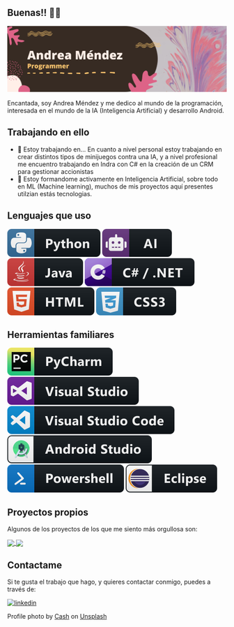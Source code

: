 ## Buenas!! 👋👋

![Banner](https://github.com/AndreaMendez09/AndreaMendez/blob/main/Banner.png)

Encantada, soy Andrea Méndez y me dedico al mundo de la programación, interesada en el mundo de la IA (Inteligencia Artificial) y desarrollo Android.

## Trabajando en ello
- 🔭 Estoy trabajando en... En cuanto a nivel personal estoy trabajando en crear distintos tipos de minijuegos contra una IA, y a nivel profesional me encuentro trabajando en Indra con C# en la creación de un CRM para gestionar accionistas 
- 🌱 Estoy formandome activamente en Inteligencia Artificial, sobre todo en ML (Machine learning), muchos de mis proyectos aquí presentes utilzian estás tecnologias.

## Lenguajes que uso

  <p align="left">
      <img src="https://github.com/MikeCodesDotNET/ColoredBadges/raw/master/svg/dev/languages/python.svg" />
      <img src="https://github.com/MikeCodesDotNET/ColoredBadges/raw/master/svg/dev/misc/ai.svg" />
      <img src="https://github.com/MikeCodesDotNET/ColoredBadges/blob/master/svg/dev/languages/java.svg" />
      <img src="https://github.com/MikeCodesDotNET/ColoredBadges/raw/master/svg/dev/languages/csharp_dotnet.svg" />
      <img src="https://github.com/MikeCodesDotNET/ColoredBadges/blob/master/svg/dev/languages/html.svg" />
      <img src="https://github.com/MikeCodesDotNET/ColoredBadges/blob/master/svg/dev/languages/css3.svg" />
   </p>  

## Herramientas familiares

   <p align="left">
      <img src="https://github.com/MikeCodesDotNET/ColoredBadges/blob/master/svg/dev/tools/jetbrains_pycharm.svg" />
      <img src="https://github.com/MikeCodesDotNET/ColoredBadges/blob/master/svg/dev/tools/visualstudio.svg" />
      <img src="https://github.com/MikeCodesDotNET/ColoredBadges/blob/master/svg/dev/tools/visualstudio_code.svg" />
      <img src="https://github.com/MikeCodesDotNET/ColoredBadges/blob/master/svg/dev/tools/android_studio_colour.svg" />
      <img src="https://github.com/MikeCodesDotNET/ColoredBadges/blob/master/svg/dev/tools/powershell.svg" />
      <img src="https://github.com/MikeCodesDotNET/ColoredBadges/blob/master/svg/dev/tools/eclipse.svg" />
   </p>

## Proyectos propios
Algunos de los proyectos de los que me siento más orgullosa son:

<a href="https://github.com/AndreaMendez09/TFG_Nevera_Andrea-Alejandra">
  <img align="center" src="https://github-readme-stats.vercel.app/api/pin/?username=AndreaMendez09&repo=TFG_Gestion_Alimentaria_Del_Hogar&theme=dracula" />
</a>
<a href="https://github.com/AndreaMendez09/Samsung-IA">
  <img align="center" src="https://github-readme-stats.vercel.app/api/pin/?username=AndreaMendez09&repo=Samsung-IA&theme=dracula" />
</a>

## Contactame

Si te gusta el trabajo que hago, y quieres contactar conmigo, puedes a través de:

[<img src='https://cdn.jsdelivr.net/npm/simple-icons@3.0.1/icons/linkedin.svg' alt='linkedin' height='40'>](https://www.linkedin.com/in/andrea-mendez-61302816a/)







Profile photo by <a href="https://unsplash.com/@cashmacanaya?utm_source=unsplash&utm_medium=referral&utm_content=creditCopyText">Cash</a> on <a href="https://unsplash.com/t/wallpapers?utm_source=unsplash&utm_medium=referral&utm_content=creditCopyText">Unsplash</a>
  

